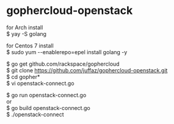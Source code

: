 # gophercloud-openstack  

for Arch install  
$ yay -S golang  

for Centos 7 install  
$ sudo yum --enablerepo=epel install  golang -y  


$ go get github.com/rackspace/gophercloud  
$ git clone https://github.com/juffaz/gophercloud-openstack.git   
$ cd gopher*   
$ vi openstack-connect.go   


$ go run openstack-connect.go   
or   
$ go build openstack-connect.go   
$ ./openstack-connect  

